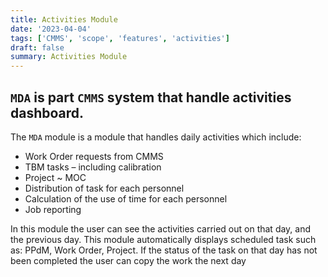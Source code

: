 ```yaml
---
title: Activities Module
date: '2023-04-04'
tags: ['CMMS', 'scope', 'features', 'activities']
draft: false
summary: Activities Module
---
```


## `MDA` is part `CMMS` system that handle activities dashboard.

The `MDA` module is a module that handles daily activities which include:

- Work Order requests from CMMS
- TBM tasks – including calibration
- Project ~ MOC
- Distribution of task for each personnel
- Calculation of the use of time for each personnel
- Job reporting

In this module the user can see the activities carried out on that day, and the previous day. This module automatically displays scheduled task such as: PPdM, Work Order, Project. If the status of the task on that day has not been completed the user can copy the work the next day
